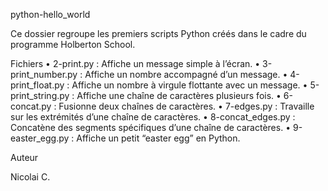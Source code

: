 python-hello_world

Ce dossier regroupe les premiers scripts Python créés dans le cadre du programme Holberton School.

Fichiers
	•	2-print.py : Affiche un message simple à l’écran.
	•	3-print_number.py : Affiche un nombre accompagné d’un message.
	•	4-print_float.py : Affiche un nombre à virgule flottante avec un message.
	•	5-print_string.py : Affiche une chaîne de caractères plusieurs fois.
	•	6-concat.py : Fusionne deux chaînes de caractères.
	•	7-edges.py : Travaille sur les extrémités d’une chaîne de caractères.
	•	8-concat_edges.py : Concatène des segments spécifiques d’une chaîne de caractères.
	•	9-easter_egg.py : Affiche un petit “easter egg” en Python.

Auteur

Nicolai C.
